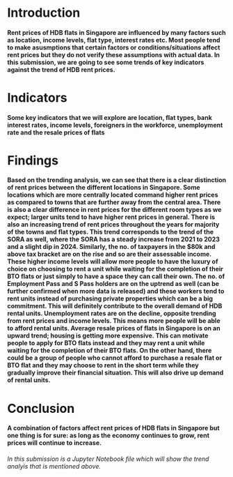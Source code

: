 # Introduction
#### Rent prices of HDB flats in Singapore are influenced by many factors such as location, income levels, flat type, interest rates etc. Most people tend to make asusmptions that certain factors or conditions/situations affect rent prices but they do not verify these assumptions with actual data. In this submission, we are going to see some trends of key indicators against the trend of HDB rent prices. 


# Indicators
#### Some key indicators that we will explore are location, flat types, bank interest rates, income levels, foreigners in the workforce, unemployment rate and the resale prices of flats


# Findings
#### Based on the trending analysis, we can see that there is a clear distinction of rent prices between the different locations in Singapore. Some locations which are more centrally located command higher rent prices as compared to towns that are further away from the central area. There is also a clear difference in rent prices for the different room types as we expect; larger units tend to have higher rent prices in general. There is also an increasing trend of rent prices throughout the years for majority of the towns and flat types. This trend corresponds to the trend of the SORA as well, where the SORA has a steady increase from 2021 to 2023 and a slight dip in 2024. Similarly, the no. of taxpayers in the $80k and above tax bracket are on the rise and so are their assessable income. These higher income levels will allow more people to have the luxury of choice on choosing to rent a unit while waiting for the completion of their BTO flats or just simply to have a space they can call their own. The no. of Employment Pass and S Pass holders are on the uptrend as well (can be further confirmed when more data is released) and these workers tend to rent units instead of purchasing private properties which can be a big commitment. This will definitely contribute to the overall demand of HDB rental units. Unemployment rates are on the decline, opposite trending from rent prices and income levels. This means more people will be able to afford rental units. Average resale prices of flats in Singapore is on an upward trend; housing is getting more expensive. This can motivate people to apply for BTO flats instead and they may rent a unit while waiting for the completion of their BTO flats. On the other hand, there could be a group of people who cannot afford to purchase a resale flat or BTO flat and they may choose to rent in the short term while they gradually improve their financial situation. This will also drive up demand of rental units.


# Conclusion
#### A combination of factors affect rent prices of HDB flats in Singapore but one thing is for sure: as long as the economy continues to grow, rent prices will continue to increase.


###### _In this submission is a Jupyter Notebook file which will show the trend analyis that is mentioned above._
